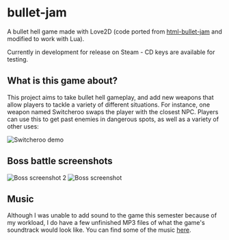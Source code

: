 # bullet-jam
A bullet hell game made with Love2D (code ported from [html-bullet-jam](https://github.com/dylanpruitt/html-bullet-jam) and modified to work with Lua).

Currently in development for release on Steam - CD keys are available for testing.

## What is this game about?
This project aims to take bullet hell gameplay, and add new weapons that allow players to tackle a variety of different situations.
For instance, one weapon named Switcheroo swaps the player with the closest NPC. Players can use this to get past enemies in dangerous spots, as well as a variety of other uses:

![Switcheroo demo](https://user-images.githubusercontent.com/8081069/159143833-d6070313-5cc9-480f-a299-c16701e962e2.gif)

## Boss battle screenshots
![Boss screenshot 2](https://user-images.githubusercontent.com/8081069/159143731-463be63e-d966-452a-9bb2-9679d79bd59a.gif)
![Boss screenshot](https://user-images.githubusercontent.com/8081069/159143730-17e0ba8e-2adf-4146-aeee-a90839ca682e.gif)

## Music
Although I was unable to add sound to the game this semester because of my workload, I do have a few unfinished MP3 files of what the game's soundtrack would look like.
You can find some of the music [here](https://drive.google.com/drive/folders/1fICWQAyGZOT6R2wDN6u9tIsk1GbN6QUr?usp=sharing).
